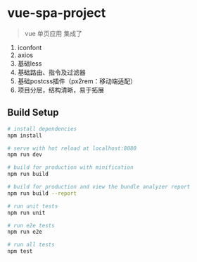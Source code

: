 # vue-spa-project

> vue 单页应用
集成了
1. iconfont
2. axios
3. 基础less
4. 基础路由、指令及过滤器
5. 基础postcss插件（px2rem：移动端适配）
6. 项目分层，结构清晰，易于拓展

## Build Setup

``` bash
# install dependencies
npm install

# serve with hot reload at localhost:8080
npm run dev

# build for production with minification
npm run build

# build for production and view the bundle analyzer report
npm run build --report

# run unit tests
npm run unit

# run e2e tests
npm run e2e

# run all tests
npm test
```
